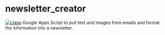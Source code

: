 # newsletter_creator
[![clasp](https://img.shields.io/badge/built%20with-clasp-4285f4.svg)](https://github.com/google/clasp)
Google Apps Script to pull text and images from emails and format the information into a newsletter. 
